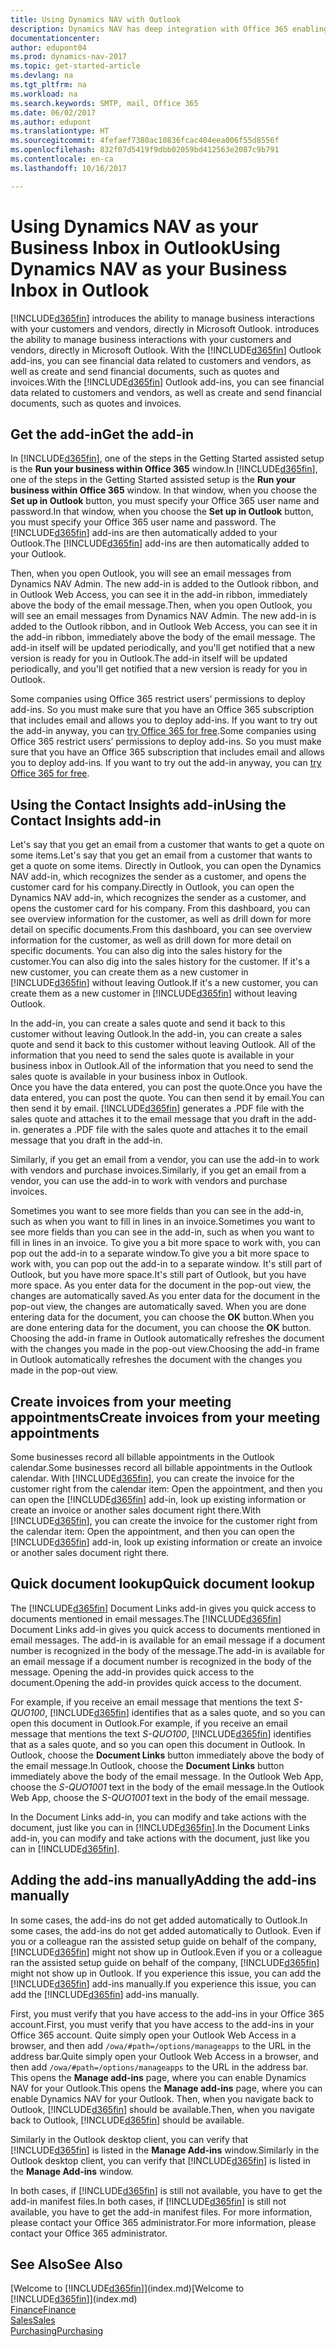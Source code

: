 ```yaml
---
title: Using Dynamics NAV with Outlook
description: Dynamics NAV has deep integration with Office 365 enabling you to manage all your business interactions and mail with customers and vendors directly in Outlook.
documentationcenter: 
author: edupont04
ms.prod: dynamics-nav-2017
ms.topic: get-started-article
ms.devlang: na
ms.tgt_pltfrm: na
ms.workload: na
ms.search.keywords: SMTP, mail, Office 365
ms.date: 06/02/2017
ms.author: edupont
ms.translationtype: HT
ms.sourcegitcommit: 4fefaef7380ac10836fcac404eea006f55d8556f
ms.openlocfilehash: 832f07d5419f9dbb02059bd412563e2087c9b791
ms.contentlocale: en-ca
ms.lasthandoff: 10/16/2017

---
```

# <a name="using-dynamics-nav-as-your-business-inbox-in-outlook"></a><span data-ttu-id="1e7fd-103">Using Dynamics NAV as your Business Inbox in Outlook</span><span class="sxs-lookup"><span data-stu-id="1e7fd-103">Using Dynamics NAV as your Business Inbox in Outlook</span></span>
[!INCLUDE[d365fin](includes/d365fin_md.md)]<span data-ttu-id="1e7fd-104"> introduces the ability to manage business interactions with your customers and vendors, directly in Microsoft Outlook.</span><span class="sxs-lookup"><span data-stu-id="1e7fd-104"> introduces the ability to manage business interactions with your customers and vendors, directly in Microsoft Outlook.</span></span> <span data-ttu-id="1e7fd-105">With the [!INCLUDE[d365fin](includes/d365fin_md.md)] Outlook add-ins, you can see financial data related to customers and vendors, as well as create and send financial documents, such as quotes and invoices.</span><span class="sxs-lookup"><span data-stu-id="1e7fd-105">With the [!INCLUDE[d365fin](includes/d365fin_md.md)] Outlook add-ins, you can see financial data related to customers and vendors, as well as create and send financial documents, such as quotes and invoices.</span></span>  

## <a name="get-the-add-in"></a><span data-ttu-id="1e7fd-106">Get the add-in</span><span class="sxs-lookup"><span data-stu-id="1e7fd-106">Get the add-in</span></span>
<span data-ttu-id="1e7fd-107">In [!INCLUDE[d365fin](includes/d365fin_md.md)], one of the steps in the Getting Started assisted setup is the **Run your business within Office 365** window.</span><span class="sxs-lookup"><span data-stu-id="1e7fd-107">In [!INCLUDE[d365fin](includes/d365fin_md.md)], one of the steps in the Getting Started assisted setup is the **Run your business within Office 365** window.</span></span> <span data-ttu-id="1e7fd-108">In that window, when you choose the **Set up in Outlook** button, you must specify your Office 365 user name and password.</span><span class="sxs-lookup"><span data-stu-id="1e7fd-108">In that window, when you choose the **Set up in Outlook** button, you must specify your Office 365 user name and password.</span></span> <span data-ttu-id="1e7fd-109">The [!INCLUDE[d365fin](includes/d365fin_md.md)] add-ins are then automatically added to your Outlook.</span><span class="sxs-lookup"><span data-stu-id="1e7fd-109">The [!INCLUDE[d365fin](includes/d365fin_md.md)] add-ins are then automatically added to your Outlook.</span></span>  

<span data-ttu-id="1e7fd-110">Then, when you open Outlook, you will see an email messages from Dynamics NAV Admin. The new add-in is added to the Outlook ribbon, and in Outlook Web Access, you can see it in the add-in ribbon, immediately above the body of the email message.</span><span class="sxs-lookup"><span data-stu-id="1e7fd-110">Then, when you open Outlook, you will see an email messages from Dynamics NAV Admin. The new add-in is added to the Outlook ribbon, and in Outlook Web Access, you can see it in the add-in ribbon, immediately above the body of the email message.</span></span> <span data-ttu-id="1e7fd-111">The add-in itself will be updated periodically, and you'll get notified that a new version is ready for you in Outlook.</span><span class="sxs-lookup"><span data-stu-id="1e7fd-111">The add-in itself will be updated periodically, and you'll get notified that a new version is ready for you in Outlook.</span></span>  

<span data-ttu-id="1e7fd-112">Some companies using Office 365 restrict users’ permissions to deploy add-ins. So you must make sure that you have an Office 365 subscription that includes email and allows you to deploy add-ins. If you want to try out the add-in anyway, you can [try Office 365 for free](https://products.office.com/try).</span><span class="sxs-lookup"><span data-stu-id="1e7fd-112">Some companies using Office 365 restrict users’ permissions to deploy add-ins. So you must make sure that you have an Office 365 subscription that includes email and allows you to deploy add-ins. If you want to try out the add-in anyway, you can [try Office 365 for free](https://products.office.com/try).</span></span>  

## <a name="using-the-contact-insights-add-in"></a><span data-ttu-id="1e7fd-113">Using the Contact Insights add-in</span><span class="sxs-lookup"><span data-stu-id="1e7fd-113">Using the Contact Insights add-in</span></span>
<span data-ttu-id="1e7fd-114">Let's say that you get an email from a customer that wants to get a quote on some items.</span><span class="sxs-lookup"><span data-stu-id="1e7fd-114">Let's say that you get an email from a customer that wants to get a quote on some items.</span></span> <span data-ttu-id="1e7fd-115">Directly in Outlook, you can open the Dynamics NAV add-in, which recognizes the sender as a customer, and opens the customer card for his company.</span><span class="sxs-lookup"><span data-stu-id="1e7fd-115">Directly in Outlook, you can open the Dynamics NAV add-in, which recognizes the sender as a customer, and opens the customer card for his company.</span></span> <span data-ttu-id="1e7fd-116">From this dashboard, you can see overview information for the customer, as well as drill down for more detail on specific documents.</span><span class="sxs-lookup"><span data-stu-id="1e7fd-116">From this dashboard, you can see overview information for the customer, as well as drill down for more detail on specific documents.</span></span> <span data-ttu-id="1e7fd-117">You can also dig into the sales history for the customer.</span><span class="sxs-lookup"><span data-stu-id="1e7fd-117">You can also dig into the sales history for the customer.</span></span> <span data-ttu-id="1e7fd-118">If it's a new customer, you can create them as a new customer in [!INCLUDE[d365fin](includes/d365fin_md.md)] without leaving Outlook.</span><span class="sxs-lookup"><span data-stu-id="1e7fd-118">If it's a new customer, you can create them as a new customer in [!INCLUDE[d365fin](includes/d365fin_md.md)] without leaving Outlook.</span></span>  

<span data-ttu-id="1e7fd-119">In the add-in, you can create a sales quote and send it back to this customer without leaving Outlook.</span><span class="sxs-lookup"><span data-stu-id="1e7fd-119">In the add-in, you can create a sales quote and send it back to this customer without leaving Outlook.</span></span> <span data-ttu-id="1e7fd-120">All of the information that you need to send the sales quote is available in your business inbox in Outlook.</span><span class="sxs-lookup"><span data-stu-id="1e7fd-120">All of the information that you need to send the sales quote is available in your business inbox in Outlook.</span></span>  
<span data-ttu-id="1e7fd-121">Once you have the data entered, you can post the quote.</span><span class="sxs-lookup"><span data-stu-id="1e7fd-121">Once you have the data entered, you can post the quote.</span></span> <span data-ttu-id="1e7fd-122">You can then send it by email.</span><span class="sxs-lookup"><span data-stu-id="1e7fd-122">You can then send it by email.</span></span> [!INCLUDE[d365fin](includes/d365fin_md.md)]<span data-ttu-id="1e7fd-123"> generates a .PDF file with the sales quote and attaches it to the email message that you draft in the add-in.</span><span class="sxs-lookup"><span data-stu-id="1e7fd-123"> generates a .PDF file with the sales quote and attaches it to the email message that you draft in the add-in.</span></span>  

<span data-ttu-id="1e7fd-124">Similarly, if you get an email from a vendor, you can use the add-in to work with vendors and purchase invoices.</span><span class="sxs-lookup"><span data-stu-id="1e7fd-124">Similarly, if you get an email from a vendor, you can use the add-in to work with vendors and purchase invoices.</span></span>  

<span data-ttu-id="1e7fd-125">Sometimes you want to see more fields than you can see in the add-in, such as when you want to fill in lines in an invoice.</span><span class="sxs-lookup"><span data-stu-id="1e7fd-125">Sometimes you want to see more fields than you can see in the add-in, such as when you want to fill in lines in an invoice.</span></span> <span data-ttu-id="1e7fd-126">To give you a bit more space to work with, you can pop out the add-in to a separate window.</span><span class="sxs-lookup"><span data-stu-id="1e7fd-126">To give you a bit more space to work with, you can pop out the add-in to a separate window.</span></span> <span data-ttu-id="1e7fd-127">It's still part of Outlook, but you have more space.</span><span class="sxs-lookup"><span data-stu-id="1e7fd-127">It's still part of Outlook, but you have more space.</span></span> <span data-ttu-id="1e7fd-128">As you enter data for the document in the pop-out view, the changes are automatically saved.</span><span class="sxs-lookup"><span data-stu-id="1e7fd-128">As you enter data for the document in the pop-out view, the changes are automatically saved.</span></span> <span data-ttu-id="1e7fd-129">When you are done entering data for the document, you can choose the **OK** button.</span><span class="sxs-lookup"><span data-stu-id="1e7fd-129">When you are done entering data for the document, you can choose the **OK** button.</span></span> <span data-ttu-id="1e7fd-130">Choosing the add-in frame in Outlook automatically refreshes the document with the changes you made in the pop-out view.</span><span class="sxs-lookup"><span data-stu-id="1e7fd-130">Choosing the add-in frame in Outlook automatically refreshes the document with the changes you made in the pop-out view.</span></span>  

## <a name="create-invoices-from-your-meeting-appointments"></a><span data-ttu-id="1e7fd-131">Create invoices from your meeting appointments</span><span class="sxs-lookup"><span data-stu-id="1e7fd-131">Create invoices from your meeting appointments</span></span>
<span data-ttu-id="1e7fd-132">Some businesses record all billable appointments in the Outlook calendar.</span><span class="sxs-lookup"><span data-stu-id="1e7fd-132">Some businesses record all billable appointments in the Outlook calendar.</span></span> <span data-ttu-id="1e7fd-133">With [!INCLUDE[d365fin](includes/d365fin_md.md)], you can create the invoice for the customer right from the calendar item: Open the appointment, and then you can open the [!INCLUDE[d365fin](includes/d365fin_md.md)] add-in, look up existing information or create an invoice or another sales document right there.</span><span class="sxs-lookup"><span data-stu-id="1e7fd-133">With [!INCLUDE[d365fin](includes/d365fin_md.md)], you can create the invoice for the customer right from the calendar item: Open the appointment, and then you can open the [!INCLUDE[d365fin](includes/d365fin_md.md)] add-in, look up existing information or create an invoice or another sales document right there.</span></span>  

## <a name="quick-document-lookup"></a><span data-ttu-id="1e7fd-134">Quick document lookup</span><span class="sxs-lookup"><span data-stu-id="1e7fd-134">Quick document lookup</span></span>
<span data-ttu-id="1e7fd-135">The [!INCLUDE[d365fin](includes/d365fin_md.md)] Document Links add-in gives you quick access to documents mentioned in email messages.</span><span class="sxs-lookup"><span data-stu-id="1e7fd-135">The [!INCLUDE[d365fin](includes/d365fin_md.md)] Document Links add-in gives you quick access to documents mentioned in email messages.</span></span> <span data-ttu-id="1e7fd-136">The add-in is available for an email message if a document number is recognized in the body of the message.</span><span class="sxs-lookup"><span data-stu-id="1e7fd-136">The add-in is available for an email message if a document number is recognized in the body of the message.</span></span> <span data-ttu-id="1e7fd-137">Opening the add-in provides quick access to the document.</span><span class="sxs-lookup"><span data-stu-id="1e7fd-137">Opening the add-in provides quick access to the document.</span></span>  

<span data-ttu-id="1e7fd-138">For example, if you receive an email message that mentions the text *S-QUO100*, [!INCLUDE[d365fin](includes/d365fin_md.md)] identifies that as a sales quote, and so you can open this document in Outlook.</span><span class="sxs-lookup"><span data-stu-id="1e7fd-138">For example, if you receive an email message that mentions the text *S-QUO100*, [!INCLUDE[d365fin](includes/d365fin_md.md)] identifies that as a sales quote, and so you can open this document in Outlook.</span></span> <span data-ttu-id="1e7fd-139">In Outlook, choose the **Document Links** button immediately above the body of the email message.</span><span class="sxs-lookup"><span data-stu-id="1e7fd-139">In Outlook, choose the **Document Links** button immediately above the body of the email message.</span></span> <span data-ttu-id="1e7fd-140">In the Outlook Web App, choose the *S-QUO1001* text in the body of the email message.</span><span class="sxs-lookup"><span data-stu-id="1e7fd-140">In the Outlook Web App, choose the *S-QUO1001* text in the body of the email message.</span></span>  

<span data-ttu-id="1e7fd-141">In the Document Links add-in, you can modify and take actions with the document, just like you can in [!INCLUDE[d365fin](includes/d365fin_md.md)].</span><span class="sxs-lookup"><span data-stu-id="1e7fd-141">In the Document Links add-in, you can modify and take actions with the document, just like you can in [!INCLUDE[d365fin](includes/d365fin_md.md)].</span></span>

## <a name="adding-the-add-ins-manually"></a><span data-ttu-id="1e7fd-142">Adding the add-ins manually</span><span class="sxs-lookup"><span data-stu-id="1e7fd-142">Adding the add-ins manually</span></span>
<span data-ttu-id="1e7fd-143">In some cases, the add-ins do not get added automatically to Outlook.</span><span class="sxs-lookup"><span data-stu-id="1e7fd-143">In some cases, the add-ins do not get added automatically to Outlook.</span></span> <span data-ttu-id="1e7fd-144">Even if you or a colleague ran the assisted setup guide on behalf of the company, [!INCLUDE[d365fin](includes/d365fin_md.md)] might not show up in Outlook.</span><span class="sxs-lookup"><span data-stu-id="1e7fd-144">Even if you or a colleague ran the assisted setup guide on behalf of the company, [!INCLUDE[d365fin](includes/d365fin_md.md)] might not show up in Outlook.</span></span> <span data-ttu-id="1e7fd-145">If you experience this issue, you can add the [!INCLUDE[d365fin](includes/d365fin_md.md)] add-ins manually.</span><span class="sxs-lookup"><span data-stu-id="1e7fd-145">If you experience this issue, you can add the [!INCLUDE[d365fin](includes/d365fin_md.md)] add-ins manually.</span></span>  

<span data-ttu-id="1e7fd-146">First, you must verify that you have access to the add-ins in your Office 365 account.</span><span class="sxs-lookup"><span data-stu-id="1e7fd-146">First, you must verify that you have access to the add-ins in your Office 365 account.</span></span> <span data-ttu-id="1e7fd-147">Quite simply open your Outlook Web Access in a browser, and then add `/owa/#path=/options/manageapps` to the URL in the address bar.</span><span class="sxs-lookup"><span data-stu-id="1e7fd-147">Quite simply open your Outlook Web Access in a browser, and then add `/owa/#path=/options/manageapps` to the URL in the address bar.</span></span> <span data-ttu-id="1e7fd-148">This opens the **Manage add-ins** page, where you can enable Dynamics NAV for your Outlook.</span><span class="sxs-lookup"><span data-stu-id="1e7fd-148">This opens the **Manage add-ins** page, where you can enable Dynamics NAV for your Outlook.</span></span> <span data-ttu-id="1e7fd-149">Then, when you navigate back to Outlook, [!INCLUDE[d365fin](includes/d365fin_md.md)] should be available.</span><span class="sxs-lookup"><span data-stu-id="1e7fd-149">Then, when you navigate back to Outlook, [!INCLUDE[d365fin](includes/d365fin_md.md)] should be available.</span></span>  

<span data-ttu-id="1e7fd-150">Similarly in the Outlook desktop client, you can verify that [!INCLUDE[d365fin](includes/d365fin_md.md)] is listed in the **Manage Add-ins** window.</span><span class="sxs-lookup"><span data-stu-id="1e7fd-150">Similarly in the Outlook desktop client, you can verify that [!INCLUDE[d365fin](includes/d365fin_md.md)] is listed in the **Manage Add-ins** window.</span></span>  

<span data-ttu-id="1e7fd-151">In both cases, if [!INCLUDE[d365fin](includes/d365fin_md.md)] is still not available, you have to get the add-in manifest files.</span><span class="sxs-lookup"><span data-stu-id="1e7fd-151">In both cases, if [!INCLUDE[d365fin](includes/d365fin_md.md)] is still not available, you have to get the add-in manifest files.</span></span> <span data-ttu-id="1e7fd-152">For more information, please contact your Office 365 administrator.</span><span class="sxs-lookup"><span data-stu-id="1e7fd-152">For more information, please contact your Office 365 administrator.</span></span>

## <a name="see-also"></a><span data-ttu-id="1e7fd-153">See Also</span><span class="sxs-lookup"><span data-stu-id="1e7fd-153">See Also</span></span>
<span data-ttu-id="1e7fd-154">[Welcome to [!INCLUDE[d365fin](includes/d365fin_md.md)]](index.md)</span><span class="sxs-lookup"><span data-stu-id="1e7fd-154">[Welcome to [!INCLUDE[d365fin](includes/d365fin_md.md)]](index.md)</span></span>  
[<span data-ttu-id="1e7fd-155">Finance</span><span class="sxs-lookup"><span data-stu-id="1e7fd-155">Finance</span></span>](finance.md)  
[<span data-ttu-id="1e7fd-156">Sales</span><span class="sxs-lookup"><span data-stu-id="1e7fd-156">Sales</span></span>](sales-manage-sales.md)  
[<span data-ttu-id="1e7fd-157">Purchasing</span><span class="sxs-lookup"><span data-stu-id="1e7fd-157">Purchasing</span></span>](purchasing-manage-purchasing.md)  


